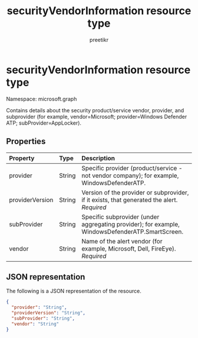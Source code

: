 ﻿---
title: "securityVendorInformation resource type"
description: " subProvider=AppLocker)."
localization_priority: Normal
author: "preetikr"
ms.prod: "security"
doc_type: resourcePageType
---

# securityVendorInformation resource type

Namespace: microsoft.graph

Contains details about the security product/service vendor, provider, and subprovider (for example, vendor=Microsoft; provider=Windows Defender ATP; subProvider=AppLocker).

## Properties

| Property        | Type   | Description                                                                                     |
| :-------------- | :----- | :---------------------------------------------------------------------------------------------- |
| provider        | String | Specific provider (product/service - not vendor company); for example, WindowsDefenderATP.      |
| providerVersion | String | Version of the provider or subprovider, if it exists, that generated the alert. *Required*      |
| subProvider     | String | Specific subprovider (under aggregating provider); for example, WindowsDefenderATP.SmartScreen. |
| vendor          | String | Name of the alert vendor (for example, Microsoft, Dell, FireEye). *Required*                    |

## JSON representation

The following is a JSON representation of the resource.

<!-- {
  "blockType": "resource",
  "optionalProperties": [

  ],
  "@odata.type": "microsoft.graph.securityVendorInformation"
}-->

```json
{
  "provider": "String",
  "providerVersion": "String",
  "subProvider": "String",
  "vendor": "String"
}

```

<!-- uuid: 8fcb5dbc-d5aa-4681-8e31-b001d5168d79
2015-10-25 14:57:30 UTC -->

<!-- {
  "type": "#page.annotation",
  "description": "securityVendorInformation resource",
  "keywords": "",
  "section": "documentation",
  "tocPath": ""
}-->
